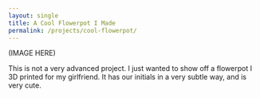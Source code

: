 ```yaml
---
layout: single
title: A Cool Flowerpot I Made
permalink: /projects/cool-flowerpot/
---
```


(IMAGE HERE)

This is not a very advanced project. I just wanted to show off a flowerpot I 3D printed for my girlfriend. It has our initials in a very subtle way, and is very cute.